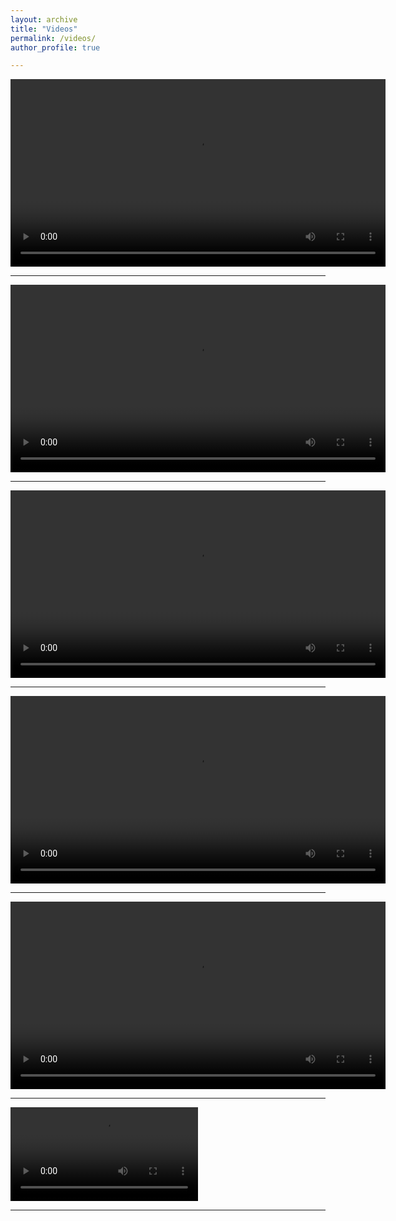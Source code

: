 ```yaml
---
layout: archive
title: "Videos"
permalink: /videos/
author_profile: true

---
```


<video src="../videos/video7.avi" width="600px" controls></video>

---

<video src="../videos/video6.mp4" width="600px" controls></video>

---

<video src="../videos/video5.avi" width="600px" controls></video>

---

<video src="../videos/video3.mp4" width="600px" controls></video>

---

<video src="../videos/video2.mp4" width="600px" controls></video>

---

<video src="../videos/video1.mp4" controls></video>

---


